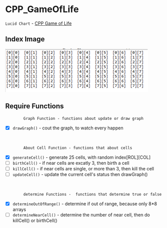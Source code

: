# CPP_GameOfLife


`Lucid Chart` - [CPP Game of Life](https://lucid.app/lucidchart/99aec52f-19a8-41a2-9398-1c6e92c4c090/edit?beaconFlowId=F92CA501A1A26C7B&page=0_0# "game_of_life")


## Index Image <br>
<img src = "https://github.com/err03/CPP_GameOfLife/blob/test-file/array_8_8.PNG" alt="8*8" title="8*8">

## Require Functions
            Graph Function - functions about update or draw graph
 - [x] `drawGraph()` - cout the graph, to watch every happen
 <br>

            About Cell Function - functions that about cells
 - [x] `generateCell()` - generate 25 cells, with random index[ROL][COL]
 - [ ] `birthCell()` - if near cells are excatly 3, then birth a cell
 - [ ] `killCell()` - if near cells are single, or more than 3, then kill the cell
 - [ ] `updateCell()` - update the current cell's status then drawGraph()
<br>


            determine Functions -  functions that determine true or false
 - [x] `determineOutOfRange()` - determine if out of range, because only 8*8 arrays
 - [ ] `determineNearCell()` - determine the number of near cell, then do killCell() or birthCell()
<br>
